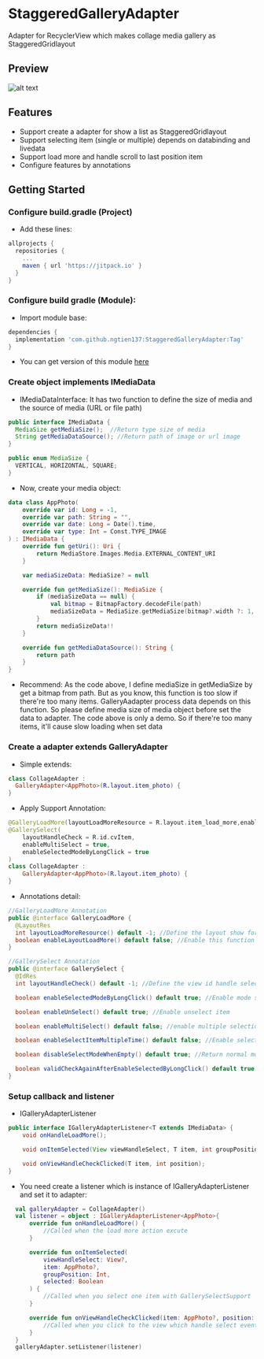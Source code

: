 # StaggeredGalleryAdapter
Adapter for RecyclerView which makes collage media gallery as StaggeredGridlayout
## Preview 
![alt text](https://github.com/ngtien137/StaggeredGalleryAdapter/blob/master/git_resources/preview.gif)
## Features
- Support create a adapter for show a list as StaggeredGridlayout
- Support selecting item (single or multiple) depends on databinding and livedata
- Support load more and handle scroll to last position item
- Configure features by annotations
## Getting Started
### Configure build.gradle (Project)
* Add these lines:
```gradle
allprojects {
  repositories {
    ...
    maven { url 'https://jitpack.io' }
  }
}
```
### Configure build gradle (Module):
* Import module base:
```gradle
dependencies {
  implementation 'com.github.ngtien137:StaggeredGalleryAdapter:Tag'
}
```
* You can get version of this module [here](https://jitpack.io/#ngtien137/StaggeredGalleryAdapter)
### Create object implements IMediaData
- IMediaDataInterface: It has two function to define the size of media and the source of media (URL or file path)
```java
public interface IMediaData {
  MediaSize getMediaSize();  //Return type size of media
  String getMediaDataSource(); //Return path of image or url image
}

public enum MediaSize {
  VERTICAL, HORIZONTAL, SQUARE;
}
```
- Now, create your media object:
```kotlin
data class AppPhoto(
    override var id: Long = -1,
    override var path: String = "",
    override var date: Long = Date().time,
    override var type: Int = Const.TYPE_IMAGE
) : IMediaData {
    override fun getUri(): Uri {
        return MediaStore.Images.Media.EXTERNAL_CONTENT_URI
    }

    var mediaSizeData: MediaSize? = null

    override fun getMediaSize(): MediaSize {
        if (mediaSizeData == null) {
            val bitmap = BitmapFactory.decodeFile(path)
            mediaSizeData = MediaSize.getMediaSize(bitmap?.width ?: 1, bitmap?.height ?: 1)
        }
        return mediaSizeData!!
    }

    override fun getMediaDataSource(): String {
        return path
    }
}
```
- Recommend: As the code above, I define mediaSize in getMediaSize by get a bitmap from path. But as you know, this function is too slow if there're too many items. GalleryAadapter process data depends on this function. So please define media size of media object before set the data to adapter. The code above is only a demo. So if there're too many items, it'll cause slow loading when set data
### Create a adapter extends GalleryAdapter
- Simple extends:
```kotlin
class CollageAdapter :
  GalleryAdapter<AppPhoto>(R.layout.item_photo) {
}
```
- Apply Support Annotation:
```kotlin
@GalleryLoadMore(layoutLoadMoreResource = R.layout.item_load_more,enableLayoutLoadMore = true)
@GallerySelect(
    layoutHandleCheck = R.id.cvItem,
    enableMultiSelect = true,
    enableSelectedModeByLongClick = true
)
class CollageAdapter :
    GalleryAdapter<AppPhoto>(R.layout.item_photo) {
}
```
- Annotations detail:
```java
//GalleryLoadMore Annotation
public @interface GalleryLoadMore {
  @LayoutRes
  int layoutLoadMoreResource() default -1; //Define the layout show for loading when scroll to last item
  boolean enableLayoutLoadMore() default false; //Enable this function or not
}

//GallerySelect Annotation
public @interface GallerySelect {
  @IdRes
  int layoutHandleCheck() default -1; //Define the view id handle select event

  boolean enableSelectedModeByLongClick() default true; //Enable mode select of adapter by long click or single click

  boolean enableUnSelect() default true; //Enable unselect item

  boolean enableMultiSelect() default false; //enable multiple selection 

  boolean enableSelectItemMultipleTime() default false; //Enable select a item multitime, conflict with unselect function

  boolean disableSelectModeWhenEmpty() default true; //Return normal mode (can be click item not select) when list empty

  boolean validCheckAgainAfterEnableSelectedByLongClick() default true; //Select item after enable select by long click or not
}
```
### Setup callback and listener
- IGalleryAdapterListener
```java
public interface IGalleryAdapterListener<T extends IMediaData> {
    void onHandleLoadMore();

    void onItemSelected(View viewHandleSelect, T item, int groupPosition, boolean selected);

    void onViewHandleCheckClicked(T item, int position);
}
```
- You need create a listener which is instance of IGalleryAdapterListener and set it to adapter:
```kotlin
  val galleryAdapter = CollageAdapter()
  val listener = object : IGalleryAdapterListener<AppPhoto>{
      override fun onHandleLoadMore() {
          //Called when the load more action excute
      }

      override fun onItemSelected(
          viewHandleSelect: View?,
          item: AppPhoto?,
          groupPosition: Int,
          selected: Boolean
      ) {
          //Called when you select one item with GallerySelectSupport
      }

      override fun onViewHandleCheckClicked(item: AppPhoto?, position: Int) {
          //Called when you click to the view which handle select event (defined in GallerySelectSupport annotation)
      }
  }
  galleryAdapter.setListener(listener)
```

